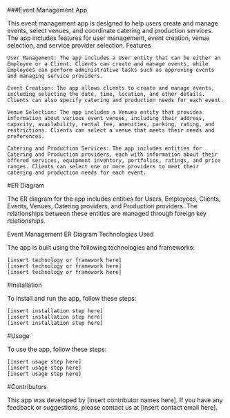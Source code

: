 ###Event Management App

This event management app is designed to help users create and manage events, select venues, and coordinate catering and production services. The app includes features for user management, event creation, venue selection, and service provider selection.
Features

    User Management: The app includes a User entity that can be either an Employee or a Client. Clients can create and manage events, while Employees can perform administrative tasks such as approving events and managing service providers.

    Event Creation: The app allows clients to create and manage events, including selecting the date, time, location, and other details. Clients can also specify catering and production needs for each event.

    Venue Selection: The app includes a Venues entity that provides information about various event venues, including their address, capacity, availability, rental fee, amenities, parking, rating, and restrictions. Clients can select a venue that meets their needs and preferences.

    Catering and Production Services: The app includes entities for Catering and Production providers, each with information about their offered services, equipment inventory, portfolios, ratings, and price ranges. Clients can select one or more providers to meet their catering and production needs for each event.

#ER Diagram

The ER diagram for the app includes entities for Users, Employees, Clients, Events, Venues, Catering providers, and Production providers. The relationships between these entities are managed through foreign key relationships.

Event Management ER Diagram
Technologies Used

The app is built using the following technologies and frameworks:

    [insert technology or framework here]
    [insert technology or framework here]
    [insert technology or framework here]

#Installation

To install and run the app, follow these steps:

    [insert installation step here]
    [insert installation step here]
    [insert installation step here]

#Usage

To use the app, follow these steps:

    [insert usage step here]
    [insert usage step here]
    [insert usage step here]

#Contributors

This app was developed by [insert contributor names here]. If you have any feedback or suggestions, please contact us at [insert contact email here].
